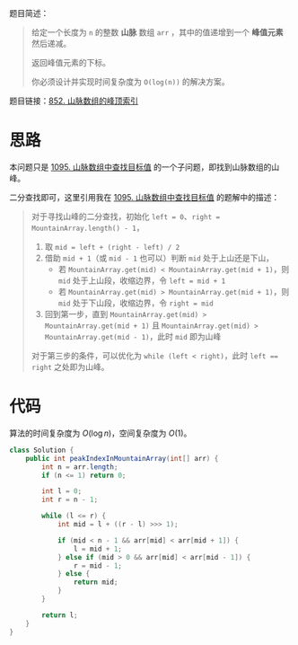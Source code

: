 题目简述：

> 给定一个长度为 `n` 的整数 **山脉** 数组 `arr` ，其中的值递增到一个 **峰值元素** 然后递减。
>
> 返回峰值元素的下标。
>
> 你必须设计并实现时间复杂度为 `O(log(n))` 的解决方案。

题目链接：[852. 山脉数组的峰顶索引](https://leetcode.cn/problems/peak-index-in-a-mountain-array/)

# 思路

本问题只是 [1095. 山脉数组中查找目标值](https://leetcode.cn/problems/find-in-mountain-array/) 的一个子问题，即找到山脉数组的山峰。

二分查找即可，这里引用我在 [1095. 山脉数组中查找目标值](https://leetcode.cn/problems/find-in-mountain-array/) 的题解中的描述：

> 对于寻找山峰的二分查找，初始化 `left = 0`、`right = MountainArray.length() - 1`，
>
> 1. 取 `mid = left + (right - left) / 2`
> 2. 借助 `mid + 1`（或 `mid - 1` 也可以）判断 `mid` 处于上山还是下山，
>    - 若 `MountainArray.get(mid) < MountainArray.get(mid + 1)`，则 `mid` 处于上山段，收缩边界，令 `left = mid + 1`
>    - 若 `MountainArray.get(mid) > MountainArray.get(mid + 1)`，则 `mid` 处于下山段，收缩边界，令 `right = mid`
> 3. 回到第一步，直到 `MountainArray.get(mid) > MountainArray.get(mid + 1)` 且 `MountainArray.get(mid) > MountainArray.get(mid - 1)`，此时 `mid` 即为山峰
>
> 对于第三步的条件，可以优化为 `while (left < right)`，此时 `left == right` 之处即为山峰。

# 代码

算法的时间复杂度为 $O(\log n)$，空间复杂度为 $O(1)$。

```java
class Solution {
    public int peakIndexInMountainArray(int[] arr) {
        int n = arr.length;
        if (n <= 1) return 0;

        int l = 0;
        int r = n - 1;

        while (l <= r) {
            int mid = l + ((r - l) >>> 1);

            if (mid < n - 1 && arr[mid] < arr[mid + 1]) {
                l = mid + 1;
            } else if (mid > 0 && arr[mid] < arr[mid - 1]) {
                r = mid - 1;
            } else {
                return mid;
            }
        }

        return l;
    }
}
```